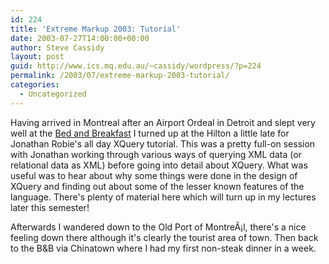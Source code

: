 ```yaml
---
id: 224
title: 'Extreme Markup 2003: Tutorial'
date: 2003-07-27T14:00:00+00:00
author: Steve Cassidy
layout: post
guid: http://www.ics.mq.edu.au/~cassidy/wordpress/?p=224
permalink: /2003/07/extreme-markup-2003-tutorial/
categories:
  - Uncategorized
---
```

Having arrived in Montreal after an Airport Ordeal in Detroit and slept very well at the [Bed and Breakfast](http://www.bbrevolution.com/) I turned up at the Hilton a little late for Jonathan Robie's all day XQuery tutorial. This was a pretty full-on session with Jonathan working through various ways of querying XML data (or relational data as XML) before going into detail about XQuery. What was useful was to hear about why some things were done in the design of XQuery and finding out about some of the lesser known features of the language. There's plenty of material here which will turn up in my lectures later this semester! 

Afterwards I wandered down to the Old Port of MontreÃ¡l, there's a nice feeling down there although it's clearly the tourist area of town. Then back to the B&B via Chinatown where I had my first non-steak dinner in a week.
